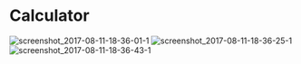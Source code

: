 # Calculator

![screenshot_2017-08-11-18-36-01-1](https://user-images.githubusercontent.com/26148025/29214315-8407e7ba-7ec4-11e7-9dd8-eb3c05b87780.png)
![screenshot_2017-08-11-18-36-25-1](https://user-images.githubusercontent.com/26148025/29214316-840cf3ae-7ec4-11e7-91e8-fc2c8e3e24dc.png)
![screenshot_2017-08-11-18-36-43-1](https://user-images.githubusercontent.com/26148025/29214317-840da51a-7ec4-11e7-8aa6-61328af0b39b.png)
